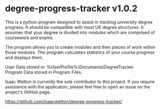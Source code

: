 # degree-progress-tracker v1.0.2

This is a python program designed to assist in tracking university degree progress.
It should be compatible with most UK degree structures.
It assumes that your degree is divided into modules which are comprised of coursework and exams.

The program allows you to create modules and then pieces of work within those modules.
The program calculates statistics of your course progress and displays them.

User Data stored in: %UserProfile%\Documents\DegreeTracker\
Program Data stored in Program Files.

Isaac Wetton is currently the sole contributor to this project.
If you require assistance with the application, please feel free to open an issue on the project's GitHub page.

https://github.com/isaacwetton/degree-progress-tracker/


